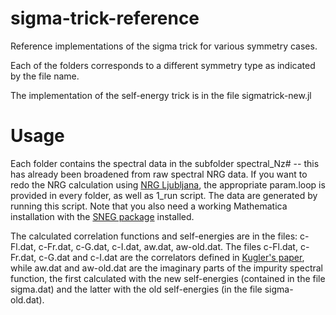 # sigma-trick-reference
Reference implementations of the sigma trick for various symmetry cases.

Each of the folders corresponds to a different symmetry type as indicated by the file name.

The implementation of the self-energy trick is in the file sigmatrick-new.jl

# Usage

Each folder contains the spectral data in the subfolder spectral_Nz# -- this has already been broadened from raw
spectral NRG data. If you want to redo the NRG calculation using [NRG Ljubljana](http://nrgljubljana.ijs.si), the 
appropriate param.loop is provided in every folder, as well as 1_run script. The data are generated by running this
script. Note that you also need a working Mathematica installation with the [SNEG package](http://nrgljubljana.ijs.si/sneg/) 
installed.

The calculated correlation functions and self-energies are in the files: c-Fl.dat, c-Fr.dat, c-G.dat, c-I.dat, aw.dat, aw-old.dat.
The files c-Fl.dat, c-Fr.dat, c-G.dat and c-I.dat are the correlators defined in [Kugler's paper](https://journals.aps.org/prb/abstract/10.1103/PhysRevB.105.245132),
while aw.dat and aw-old.dat are the imaginary parts of the impurity spectral function, the first calculated with the new self-energies 
(contained in the file sigma.dat) and the latter with the old self-energies (in the file sigma-old.dat).